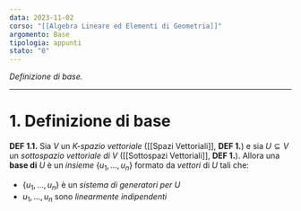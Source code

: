 ```yaml
---
data: 2023-11-02
corso: "[[Algebra Lineare ed Elementi di Geometria]]"
argomento: Base
tipologia: appunti
stato: "0"
---
```

*Definizione di base.*
- - -
# 1. Definizione di base
**DEF 1.1.** Sia $V$ un *K-spazio vettoriale* ([[Spazi Vettoriali]], **DEF 1.**) e sia $U \subseteq V$ un *sottospazio vettoriale di V* ([[Sottospazi Vettoriali]], **DEF 1.**).
Allora una **base di** $U$ è un *insieme* $\{u_1, \ldots, u_n\}$ formato da *vettori* di $U$ tali che:
- $\{u_1, \ldots, u_n\}$ è un *sistema di generatori per $U$*
- $u_1, \ldots, u_n$ sono *linearmente indipendenti*
